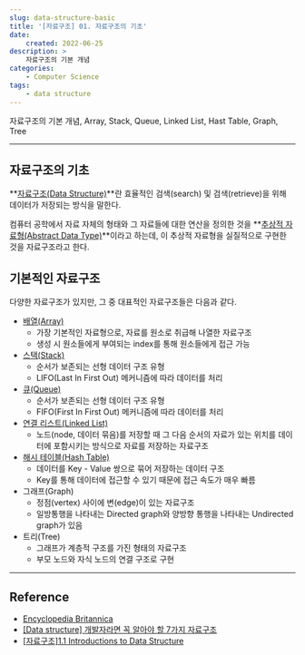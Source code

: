 ```yaml
---
slug: data-structure-basic
title: '[자료구조] 01. 자료구조의 기초'
date:
    created: 2022-06-25
description: >
    자료구조의 기본 개념
categories:
    - Computer Science
tags:
    - data structure
---
```


자료구조의 기본 개념, Array, Stack, Queue, Linked List, Hast Table, Graph, Tree  

<!-- more -->

---

## 자료구조의 기초

**[자료구조(Data Structure)](https://www.britannica.com/technology/data-structure)**란 효율적인 검색(search) 및 검색(retrieve)을 위해 데이터가 저장되는 방식을 말한다.  

컴퓨터 공학에서 자료 자체의 형태와 그 자료들에 대한 연산을 정의한 것을 **[추상적 자료형(Abstract Data Type)](https://en.wikipedia.org/wiki/Abstract_data_type)**이라고 하는데, 이 추상적 자료형을 실질적으로 구현한 것을 자료구조라고 한다.  

## 기본적인 자료구조

다양한 자료구조가 있지만, 그 중 대표적인 자료구조들은 다음과 같다.  

- [배열(Array)](./2022-06-26-data_structure_array.md)
    - 가장 기본적인 자료형으로, 자료를 원소로 취급해 나열한 자료구조
    - 생성 시 원소들에게 부여되는 index를 통해 원소들에게 접근 가능
- [스택(Stack)](./2022-07-02-data_structure_stack.md)
    - 순서가 보존되는 선형 데이터 구조 유형
    - LIFO(Last In First Out) 메커니즘에 따라 데이터를 처리
- [큐(Queue)](./2022-07-03-data_structure_queue_deque.md)
    - 순서가 보존되는 선형 데이터 구조 유형
    - FIFO(First In First Out) 메커니즘에 따라 데이터를 처리
- [연결 리스트(Linked List)](./2022-07-08-data_structure_linked_list.md)
    - 노드(node, 데이터 묶음)를 저장할 때 그 다음 순서의 자료가 있는 위치를 데이터에 포함시키는 방식으로 자료를 저장하는 자료구조
- [해시 테이블(Hash Table)](./2024-07-29-data_structure_hash_table.md)
    - 데이터를 Key - Value 쌍으로 묶어 저장하는 데이터 구조
    - Key를 통해 데이터에 접근할 수 있기 때문에 접근 속도가 매우 빠름
- 그래프(Graph)
    - 정점(vertex) 사이에 변(edge)이 있는 자료구조
    - 일방통행을 나타내는 Directed graph와 양방향 통행을 나타내는 Undirected graph가 있음
- 트리(Tree)
    - 그래프가 계층적 구조를 가진 형태의 자료구조
    - 부모 노드와 자식 노드의 연결 구조로 구현

---
## Reference
- [Encyclopedia Britannica](https://www.britannica.com/technology/data-structure)
- [[Data structure] 개발자라면 꼭 알아야 할 7가지 자료구조](https://velog.io/@jha0402/Data-structure-%EA%B0%9C%EB%B0%9C%EC%9E%90%EB%9D%BC%EB%A9%B4-%EA%BC%AD-%EC%95%8C%EC%95%84%EC%95%BC-%ED%95%A0-7%EA%B0%80%EC%A7%80-%EC%9E%90%EB%A3%8C%EA%B5%AC%EC%A1%B0#%EB%B0%B0%EC%97%B4-array)
- [[자료구조]1.1 Introductions to Data Structure](https://lizable.github.io/datastructure/Introductions-to-data-structure/)